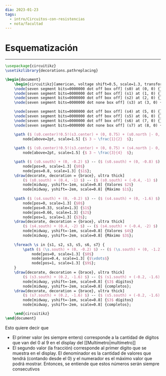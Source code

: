 ```yaml
---
dia: 2023-01-23
tags:
  - intro/Circuitos-con-resistencias
  - nota/facultad
---
```

# Esquematización
---
```tikz
\usepackage{circuitikz} 
\usetikzlibrary{decorations.pathreplacing}

\begin{document} 
	\begin{circuitikz}[american, voltage shift=0.5, scale=1.3, transform shape, thick]
	\node[seven segment bits=0000000 dot off box off] (s0) at (0, 0) {};
	\node[seven segment bits=0000000 dot off box off] (s1) at (1, 0) {};
	\node[seven segment bits=0000000 dot off box off] (s2) at (2, 0) {};
	\node[seven segment bits=0000000 dot none box off] (s3) at (3, 0) {};

	\node[seven segment bits=0000000 dot off box off] (s4) at (5, 0) {};
	\node[seven segment bits=0000000 dot off box off] (s5) at (6, 0) {};
	\node[seven segment bits=0000000 dot off box off] (s6) at (7, 0) {};
	\node[seven segment bits=0000000 dot none box off] (s7) at (8, 0) {};

	\path ($ (s0.center)!0.5!(s3.center) + (0, 0.75) + (s0.north |- 0, 0) $)
		node[above=2pt, scale=1.5] {$ 3 ~ \frac{1}{2}  $};
	
	\path ($ (s0.center)!0.5!(s3.center) + (0, 0.75) + (s4.north |- 0, 0) $)
		node[above=2pt, scale=1.5] {$ 3 ~ \frac{3}{4}  $};

	\path ($ (s0.south) + (0, -0.2) $) -- ($ (s0.south) + (0, -0.8) $)
		node[pos=0, scale=1.3] {$0$}
		node[pos=0.8, scale=1.3] {$1$};
	\draw[decorate, decoration = {brace}, ultra thick] 
		($ (s0.south) + (0.4, -1) $) -- ($ (s0.south) + (-0.4, -1) $)
		node[midway, yshift=-1em, scale=0.8] {Valores $2$}
		node[midway, yshift=-2em, scale=0.8] {Máximo $1$};
	
	\path ($ (s4.south) + (0, -0.2) $) -- ($ (s4.south) + (0, -1.6) $)
		node[pos=0, scale=1.3] {$0$}
		node[pos=0.33, scale=1.3] {$1$}
		node[pos=0.66, scale=1.3] {$2$}
		node[pos=1, scale=1.3] {$3$};
	\draw[decorate, decoration = {brace}, ultra thick] 
		($ (s4.south) + (0.4, -2) $) -- ($ (s4.south) + (-0.4, -2) $)
		node[midway, yshift=-1em, scale=0.8] {Valores $4$}
		node[midway, yshift=-2em, scale=0.8] {Máximo $3$};
	
	\foreach \s in {s1, s2, s3, s5, s6, s7} {
		\path ($ (\s.south) + (0, -0.2) $) -- ($ (\s.south) + (0, -1.2) $)
			node[pos=0, scale=1.3] {$0$}
			node[pos=0.4, scale=1.3] {$\vdots$}
			node[pos=1, scale=1.3] {$9$};
	}
	\draw[decorate, decoration = {brace}, ultra thick] 
		($ (s3.south) + (0.2, -1.6) $) -- ($ (s1.south) + (-0.2, -1.6) $)
		node[midway, yshift=-1em, scale=0.8] {$3$ dígitos}
		node[midway, yshift=-2em, scale=0.8] {completos};
	\draw[decorate, decoration = {brace}, ultra thick] 
		($ (s7.south) + (0.2, -1.6) $) -- ($ (s5.south) + (-0.2, -1.6) $)
		node[midway, yshift=-1em, scale=0.8] {$3$ dígitos}
		node[midway, yshift=-2em, scale=0.8] {completos};

	\end{circuitikz}
\end{document}
```

Esto quiere decir que
- El primer valor (es siempre entero) corresponde a la cantidad de dígitos que van del 0 al 9 en el display del [[Multímetro|multímetro]]
- El segundo valor (la fracción) corresponde al primer digito que se muestra en el display. El denominador es la cantidad de valores que tendrá (contando desde el 0) y el numerador es el máximo valor que podrá mostrar. Entonces, se entiende que estos números serán siempre consecutivos